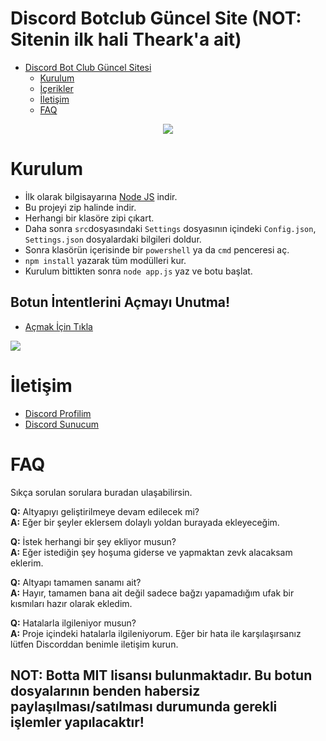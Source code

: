 # Discord Botclub Güncel Site (NOT: Sitenin ilk hali Theark'a ait)


 - [Discord Bot Club Güncel Sitesi](https://github.com/UtkuJS/botclub-website)
      - [Kurulum](#kurulum)
      - [İçerikler](#İçerikler)
      - [İletişim](#İletişim)
      - [FAQ](#faq)

<div align="center">
   <a href="https://github.com/utkujs">
      <img src="https://betaaa.has-a-hot.mom/55orRHk8J.gif">
   </a>
</div>

# Kurulum
* İlk olarak bilgisayarına [Node JS](https://nodejs.org/en/) indir.
* Bu projeyi zip halinde indir.
* Herhangi bir klasöre zipi çıkart.
* Daha sonra `src`dosyasındaki `Settings` dosyasının içindeki `Config.json`, `Settings.json` dosyalardaki bilgileri doldur.
* Sonra klasörün içerisinde bir `powershell` ya da `cmd` penceresi aç.
* ```npm install``` yazarak tüm modülleri kur.
* Kurulum bittikten sonra ```node app.js``` yaz ve botu başlat.


## Botun İntentlerini Açmayı Unutma!
* [Açmak İçin Tıkla](https://discord.com/developers/applications)
<img src="https://cdn.discordapp.com/attachments/818953120452575322/851116463166849054/3P4KKB.png"/>


# İletişim
* [Discord Profilim](https://discord.com/users/236173144300191754)
* [Discord Sunucum](botclub.net/davet)

# FAQ
Sıkça sorulan sorulara buradan ulaşabilirsin.

**Q:** Altyapıyı geliştirilmeye devam edilecek mi?<br />
**A:** Eğer bir şeyler eklersem dolaylı yoldan burayada ekleyeceğim.

**Q:** İstek herhangi bir şey ekliyor musun?<br />
**A:** Eğer istediğin şey hoşuma giderse ve yapmaktan zevk alacaksam eklerim.

**Q:** Altyapı tamamen sanamı ait?<br />
**A:** Hayır, tamamen bana ait değil sadece bağzı yapamadığım ufak bir kısmıları hazır olarak ekledim.  

**Q:** Hatalarla ilgileniyor musun?<br />
**A:** Proje içindeki hatalarla ilgileniyorum. Eğer bir hata ile karşılaşırsanız lütfen Discorddan benimle iletişim kurun. 


## NOT: Botta MIT lisansı bulunmaktadır. Bu botun dosyalarının benden habersiz paylaşılması/satılması durumunda gerekli işlemler yapılacaktır!
